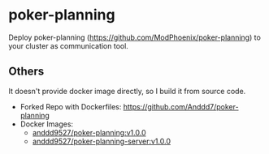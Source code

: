 # poker-planning

Deploy poker-planning (<https://github.com/ModPhoenix/poker-planning>) to your cluster as communication tool.

## Others

It doesn't provide docker image directly, so I build it from source code.

- Forked Repo with Dockerfiles: <https://github.com/Anddd7/poker-planning>
- Docker Images:
  - [anddd9527/poker-planning:v1.0.0](https://hub.docker.com/repository/docker/anddd9527/poker-planning)
  - [anddd9527/poker-planning-server:v1.0.0](https://hub.docker.com/repository/docker/anddd9527/poker-planning-server)
